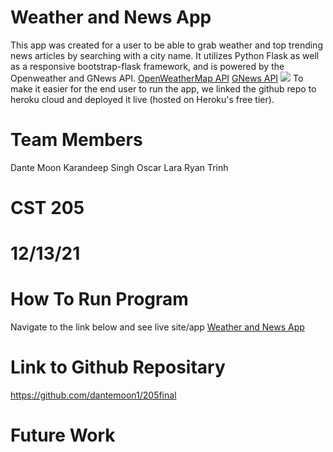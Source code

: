 # Weather and News App
This app was created for a user to be able to grab weather and top trending news articles by searching with a city name.
It utilizes Python Flask as well as a responsive bootstrap-flask framework, and is powered by the Openweather and GNews API.
[OpenWeatherMap API](https://openweathermap.org/api)
[GNews API](https://gnews.io/)
![](https://github.com/dantemoon1/205final/blob/main/preview.png)
To make it easier for the end user to run the app, we linked the github repo to heroku cloud and deployed it live (hosted on Heroku's free tier).
# Team Members
Dante Moon
Karandeep Singh
Oscar Lara
Ryan Trinh
# CST 205
# 12/13/21
# How To Run Program
Navigate to the link below and see live site/app
[Weather and News App](https://weather205app.herokuapp.com/)
# Link to Github Repositary
https://github.com/dantemoon1/205final
# Future Work

